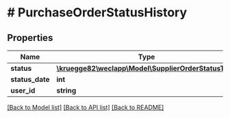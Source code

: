 # # PurchaseOrderStatusHistory

## Properties

Name | Type | Description | Notes
------------ | ------------- | ------------- | -------------
**status** | [**\kruegge82\weclapp\Model\SupplierOrderStatusType**](SupplierOrderStatusType.md) |  | [optional]
**status_date** | **int** |  | [optional]
**user_id** | **string** |  | [optional]

[[Back to Model list]](../../README.md#models) [[Back to API list]](../../README.md#endpoints) [[Back to README]](../../README.md)
